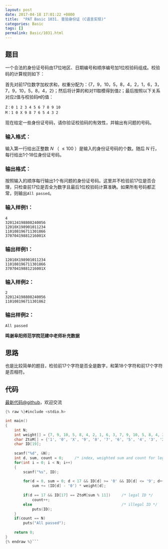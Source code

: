 ```yaml
---
layout: post
date: 2017-04-18 17:01:22 +0800
title:  "PAT Basic 1031. 查验身份证 (C语言实现)"
categories: Basic
tags: []
permalink: Basic/1031.html
---
```


## 题目

一个合法的身份证号码由17位地区、日期编号和顺序编号加1位校验码组成。校验码的计算规则如下：

首先对前17位数字加权求和，权重分配为：{7，9，10，5，8，4，2，1，6，3，7，9，10，5，8，4，2}；然后将计算的和对11取模得到值`Z`；最后按照以下关系对应`Z`值与校验码`M`的值：

    
    
    Z：0 1 2 3 4 5 6 7 8 9 10
    M：1 0 X 9 8 7 6 5 4 3 2
    

现在给定一些身份证号码，请你验证校验码的有效性，并输出有问题的号码。

### 输入格式：

输入第一行给出正整数 $N$ （ $\le 100$ ）是输入的身份证号码的个数。随后 $N$ 行，每行给出1个18位身份证号码。

### 输出格式：

按照输入的顺序每行输出1个有问题的身份证号码。这里并不检验前17位是否合理，只检查前17位是否全为数字且最后1位校验码计算准确。如果所有号码都正常，则输出`All
passed`。

### 输入样例1：

    
    
    4
    320124198808240056
    12010X198901011234
    110108196711301866
    37070419881216001X
    

### 输出样例1：

    
    
    12010X198901011234
    110108196711301866
    37070419881216001X
    

### 输入样例2：

    
    
    2
    320124198808240056
    110108196711301862
    

### 输出样例2：

    
    
    All passed
    

**鸣谢阜阳师范学院范建中老师补充数据**



## 思路

也是比较简单的题目，检验前17个字符是否全是数字，和第18个字符和前17个字符是否相符。

## 代码

[最新代码@github](https://github.com/OliverLew/PAT/blob/master/PATBasic/1031.c)，欢迎交流
```c
{% raw %}#include <stdio.h>

int main()
{
    int N;
    int weight[] = {7, 9, 10, 5, 8, 4, 2, 1, 6, 3, 7, 9, 10, 5, 8, 4, 2};
    char ZtoM[] = {'1', '0', 'X', '9', '8', '7', '6', '5', '4', '3', '2'};
    char ID[19];
    
    scanf("%d", &N);
    int d, sum, count = 0;     /* index, weighted sum and count for legal IDs */
    for(int i = 0; i < N; i++)
    {
        scanf("%s", ID);
        
        for(d = 0, sum = 0; d < 17 && ID[d] >= '0' && ID[d] <= '9'; d++)
            sum += (ID[d] - '0') * weight[d];
        
        if(d == 17 && ID[17] == ZtoM[sum % 11])     /* legal ID */
            count++;
        else                                        /* illegal ID */
            puts(ID);
    }
    if(count == N)
        puts("All passed");
    
    return 0;
}
{% endraw %}```